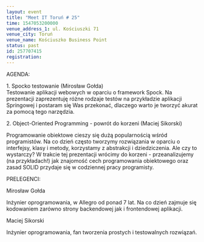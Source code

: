 ```yaml
---
layout: event
title: "Meet IT Toruń # 25"
time: 1547053200000
venue_address_1: ul. Kościuszki 71
venue_city: Toruń
venue_name: Kościuszko Business Point
status: past
id: 257707415
registration: 
---
```


<p>AGENDA:</p>
<p>1. Spocko testowanie (Mirosław Gołda)
  <br/>Testowanie aplikacji webowych w oparciu o framework Spock. Na prezentacji zaprezentuję różne rodzaje testów na przykładzie aplikacji Springowej i postaram się Was przekonać, dlaczego warto je tworzyć akurat za pomocą tego narzędzia.</p>
<p>2. Object-Oriented Programming - powrót do korzeni (Maciej Sikorski)</p>
<p>Programowanie obiektowe cieszy się dużą popularnością wśród programistów. Na co dzień często tworzymy rozwiązania w oparciu o interfejsy, klasy i metody, korzystamy z abstrakcji i dziedziczenia. Ale czy to wystarczy? W trakcie tej prezentacji wrócimy
  do korzeni - przeanalizujemy (na przykładach!) jak znajomość cech programowania obiektowego oraz zasad SOLID przydaje się w codziennej pracy programisty.</p>
<p>PRELEGENCI:</p>
<p>Mirosław Gołda</p>
<p>Inżynier oprogramowania, w Allegro od ponad 7 lat. Na co dzień zajmuje się kodowaniem zarówno strony backendowej jak i frontendowej aplikacji.</p>
<p>Maciej Sikorski</p>
<p>Inżynier oprogramowania, fan tworzenia prostych i testowalnych rozwiązań.</p>
